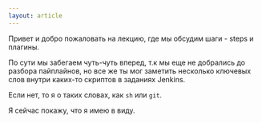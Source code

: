 ```yaml
---
layout: article
---
```

Привет и добро пожаловать на лекцию, где мы обсудим шаги - steps и плагины.

По сути мы забегаем чуть-чуть вперед, т.к мы еще не добрались до разбора пайплайнов, но все же ты мог заметить несколько ключевых слов внутри каких-то скриптов в заданиях Jenkins.

Если нет, то я о таких словах, как `sh` или `git`.

Я сейчас покажу, что я имею в виду.
